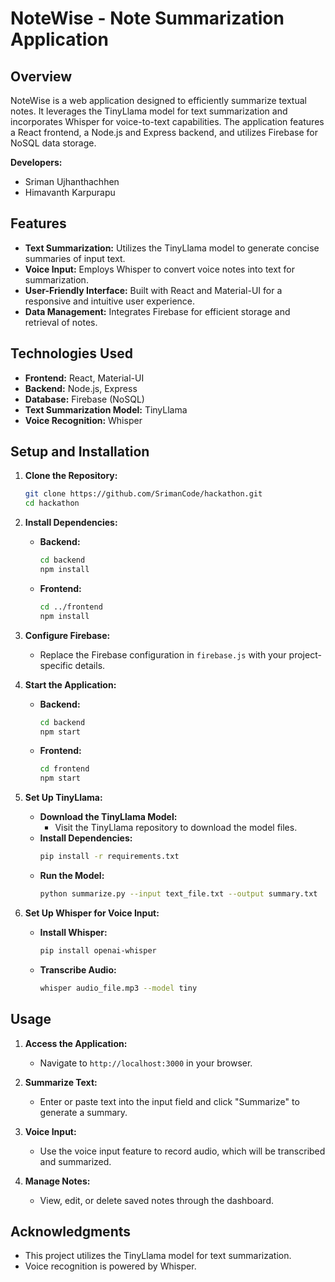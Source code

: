 
# NoteWise - Note Summarization Application

## Overview

NoteWise is a web application designed to efficiently summarize textual notes. It leverages the TinyLlama model for text summarization and incorporates Whisper for voice-to-text capabilities. The application features a React frontend, a Node.js and Express backend, and utilizes Firebase for NoSQL data storage.

**Developers:**

- Sriman Ujhanthachhen
- Himavanth Karpurapu

## Features

- **Text Summarization:** Utilizes the TinyLlama model to generate concise summaries of input text.
- **Voice Input:** Employs Whisper to convert voice notes into text for summarization.
- **User-Friendly Interface:** Built with React and Material-UI for a responsive and intuitive user experience.
- **Data Management:** Integrates Firebase for efficient storage and retrieval of notes.

## Technologies Used

- **Frontend:** React, Material-UI
- **Backend:** Node.js, Express
- **Database:** Firebase (NoSQL)
- **Text Summarization Model:** TinyLlama
- **Voice Recognition:** Whisper

## Setup and Installation

1. **Clone the Repository:**
   ```bash
   git clone https://github.com/SrimanCode/hackathon.git
   cd hackathon
   ```

2. **Install Dependencies:**
   - **Backend:**
     ```bash
     cd backend
     npm install
     ```
   - **Frontend:**
     ```bash
     cd ../frontend
     npm install
     ```

3. **Configure Firebase:**
   - Replace the Firebase configuration in `firebase.js` with your project-specific details.

4. **Start the Application:**
   - **Backend:**
     ```bash
     cd backend
     npm start
     ```
   - **Frontend:**
     ```bash
     cd frontend
     npm start
     ```

5. **Set Up TinyLlama:**
   - **Download the TinyLlama Model:**
     - Visit the TinyLlama repository to download the model files.
   - **Install Dependencies:**
     ```bash
     pip install -r requirements.txt
     ```
   - **Run the Model:**
     ```bash
     python summarize.py --input text_file.txt --output summary.txt
     ```

6. **Set Up Whisper for Voice Input:**
   - **Install Whisper:**
     ```bash
     pip install openai-whisper
     ```
   - **Transcribe Audio:**
     ```bash
     whisper audio_file.mp3 --model tiny
     ```

## Usage

1. **Access the Application:**
   - Navigate to `http://localhost:3000` in your browser.

2. **Summarize Text:**
   - Enter or paste text into the input field and click "Summarize" to generate a summary.

3. **Voice Input:**
   - Use the voice input feature to record audio, which will be transcribed and summarized.

4. **Manage Notes:**
   - View, edit, or delete saved notes through the dashboard.

## Acknowledgments

- This project utilizes the TinyLlama model for text summarization.
- Voice recognition is powered by Whisper.
